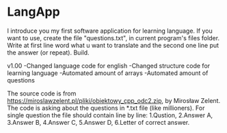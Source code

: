 # LangApp
I introduce you my first software application for learning language. If you want to use, create the file "questions.txt", in current program's files folder. Write at first line word what u want to translate and the second one line put the answer (or repeat). Build.

v1.00
-Changed language code for english
-Changed structure code for learning language
-Automated amount of arrays
-Automated amount of questions

The source code is from https://miroslawzelent.pl/pliki/obiektowy_cpp_odc2.zip, by Mirosław Zelent. The code is asking about the questions in *.txt file (like millioners). For single question the file should contain line by line: 1.Qustion, 2.Answer A, 3.Answer B, 4.Answer C, 5.Answer D, 6.Letter of correct answer.
